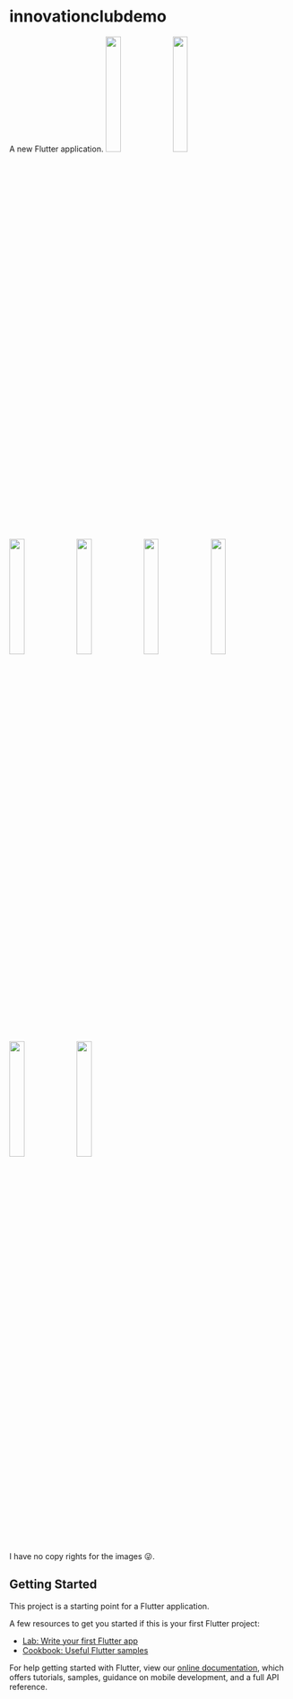 # innovationclubdemo

A new Flutter application.
<img src="https://user-images.githubusercontent.com/54079190/90566033-7078e700-e1c5-11ea-88ea-eb8f81e4d4a1.jpg" width="23%"></img> <img src="https://user-images.githubusercontent.com/54079190/90566097-87b7d480-e1c5-11ea-823c-4c5b59859456.jpg" width="23%"></img> <img src="https://user-images.githubusercontent.com/54079190/90566163-a1591c00-e1c5-11ea-9049-b7366bc5389d.jpg" width="23%"></img> <img src="https://user-images.githubusercontent.com/54079190/90566347-f137e300-e1c5-11ea-898f-5a74df70f122.jpg" width="23%"></img> <img src="https://user-images.githubusercontent.com/54079190/90566548-4d9b0280-e1c6-11ea-815d-3d8db295c81b.jpg" width="23%"></img> <img src="https://user-images.githubusercontent.com/54079190/90566638-73c0a280-e1c6-11ea-9d3b-2c5127c8ddb6.jpg" width="23%"></img> <img src="https://user-images.githubusercontent.com/54079190/90566771-aff40300-e1c6-11ea-8864-e854080d4e0c.jpg" width="23%"></img> <img src="https://user-images.githubusercontent.com/54079190/90566875-dade5700-e1c6-11ea-8a07-7f7c734d643b.jpg" width="23%"></img> 

I have no copy rights for the images 😜.

## Getting Started

This project is a starting point for a Flutter application.

A few resources to get you started if this is your first Flutter project:

- [Lab: Write your first Flutter app](https://flutter.dev/docs/get-started/codelab)
- [Cookbook: Useful Flutter samples](https://flutter.dev/docs/cookbook)

For help getting started with Flutter, view our
[online documentation](https://flutter.dev/docs), which offers tutorials,
samples, guidance on mobile development, and a full API reference.
